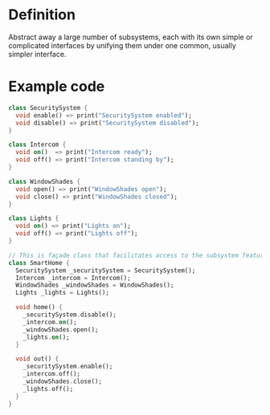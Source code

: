 # Definition

Abstract away a large number of subsystems, each with its own simple or complicated interfaces by unifying them under one common, usually simpler interface.

# Example code

```dart
class SecuritySystem {
  void enable() => print("SecuritySystem enabled");
  void disable() => print("SecuritySystem disabled");
}

class Intercom {
  void on()  => print("Intercom ready");
  void off() => print("Intercom standing by");
}

class WindowShades {
  void open() => print("WindowShades open");
  void close() => print("WindowShades closed");
}

class Lights {
  void on() => print("Lights on");
  void off() => print("Lights off");
}

// This is façade class that facilitates access to the subsystem features
class SmartHome {
  SecuritySystem _securitySystem = SecuritySystem();
  Intercom _intercom = Intercom();
  WindowShades _windowShades = WindowShades();
  Lights _lights = Lights();

  void home() {
    _securitySystem.disable();
    _intercom.on();
    _windowShades.open();
    _lights.on();
  }

  void out() {
    _securitySystem.enable();
    _intercom.off();
    _windowShades.close();
    _lights.off();
  }
}
```
